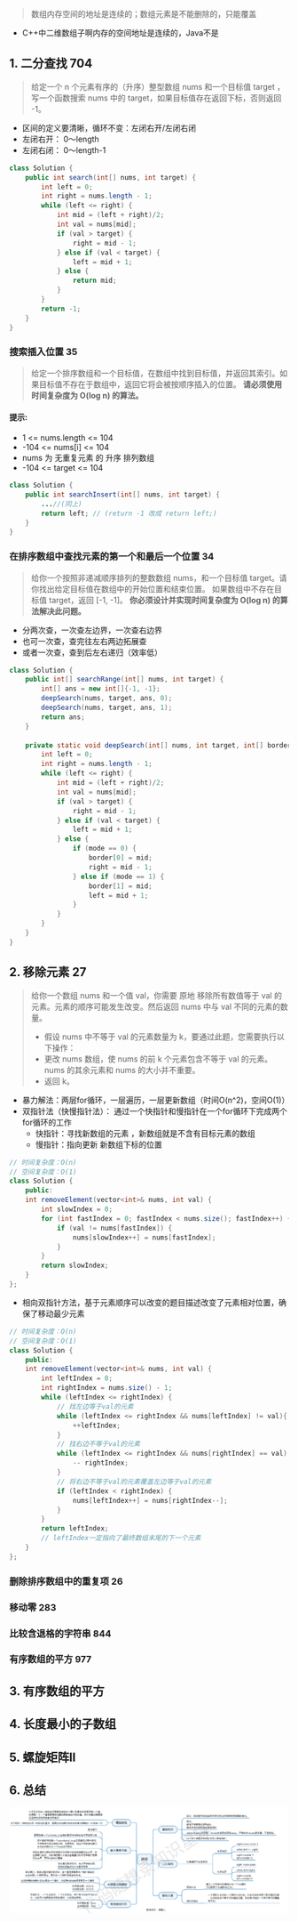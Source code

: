 > 数组内存空间的地址是连续的；数组元素是不能删除的，只能覆盖
- C++中二维数组子啊内存的空间地址是连续的，Java不是

## 1. 二分查找 704
> 给定一个 n 个元素有序的（升序）整型数组 nums 和一个目标值 target  ，写一个函数搜索 nums 中的 target，如果目标值存在返回下标，否则返回 -1。
- 区间的定义要清晰，循环不变：左闭右开/左闭右闭
- 左闭右开： 0～length
- 左闭右闭： 0～length-1

```java
class Solution {
    public int search(int[] nums, int target) {
        int left = 0;
        int right = nums.length - 1;
        while (left <= right) {
            int mid = (left + right)/2;
            int val = nums[mid];
            if (val > target) {
                right = mid - 1;
            } else if (val < target) {
                left = mid + 1;
            } else {
                return mid;
            }
        }
        return -1;
    }
}
```

### 搜索插入位置 35
> 给定一个排序数组和一个目标值，在数组中找到目标值，并返回其索引。如果目标值不存在于数组中，返回它将会被按顺序插入的位置。
**请必须使用时间复杂度为 O(log n) 的算法。**
#### **提示:**
- 1 <= nums.length <= 104
- -104 <= nums[i] <= 104
- nums 为 无重复元素 的 升序 排列数组
- -104 <= target <= 104

```java
class Solution {
    public int searchInsert(int[] nums, int target) {
        ...//(同上)
        return left; // (return -1 改成 return left;)
    }
}
```

### 在排序数组中查找元素的第一个和最后一个位置 34
> 给你一个按照非递减顺序排列的整数数组 nums，和一个目标值 target。请你找出给定目标值在数组中的开始位置和结束位置。
如果数组中不存在目标值 target，返回 [-1, -1]。
**你必须设计并实现时间复杂度为 O(log n) 的算法解决此问题。**
- 分两次查，一次查左边界，一次查右边界
- 也可一次查，查完往左右两边拓展查
- 或者一次查，查到后左右递归（效率低）

```java
class Solution {
    public int[] searchRange(int[] nums, int target) {
        int[] ans = new int[]{-1, -1};
        deepSearch(nums, target, ans, 0);
        deepSearch(nums, target, ans, 1);
        return ans;
    }

    private static void deepSearch(int[] nums, int target, int[] border, int mode) {
        int left = 0;
        int right = nums.length - 1;
        while (left <= right) {
            int mid = (left + right)/2;
            int val = nums[mid];
            if (val > target) {
                right = mid - 1;
            } else if (val < target) {
                left = mid + 1;
            } else {
                if (mode == 0) {
                    border[0] = mid;
                    right = mid - 1;
                } else if (mode == 1) {
                    border[1] = mid;
                    left = mid + 1;
                }
            }
        }
    }
}
```

## 2. 移除元素 27
> 给你一个数组 nums 和一个值 val，你需要 原地 移除所有数值等于 val 的元素。元素的顺序可能发生改变。然后返回 nums 中与 val 不同的元素的数量。
> * 假设 nums 中不等于 val 的元素数量为 k，要通过此题，您需要执行以下操作：
> * 更改 nums 数组，使 nums 的前 k 个元素包含不等于 val 的元素。nums 的其余元素和 nums 的大小并不重要。
> * 返回 k。
* 暴力解法：两层for循环，一层遍历，一层更新数组（时间O(n^2)，空间O(1)）
* 双指针法（快慢指针法）： 通过⼀个快指针和慢指针在⼀个for循环下完成两个for循环的⼯作
    * 快指针：寻找新数组的元素 ，新数组就是不含有⽬标元素的数组
    * 慢指针：指向更新 新数组下标的位置

```java
// 时间复杂度：O(n)
// 空间复杂度：O(1)
class Solution {
    public:
    int removeElement(vector<int>& nums, int val) {
        int slowIndex = 0;
        for (int fastIndex = 0; fastIndex < nums.size(); fastIndex++) {
            if (val != nums[fastIndex]) {
                nums[slowIndex++] = nums[fastIndex];
            }
        }
        return slowIndex;
    }
};
```
* 相向双指针⽅法，基于元素顺序可以改变的题⽬描述改变了元素相对位置，确保了移动最少元素
```java
// 时间复杂度：O(n)
// 空间复杂度：O(1)
class Solution {
    public:
    int removeElement(vector<int>& nums, int val) {
        int leftIndex = 0;
        int rightIndex = nums.size() - 1;
        while (leftIndex <= rightIndex) {
            // 找左边等于val的元素
            while (leftIndex <= rightIndex && nums[leftIndex] != val){
                ++leftIndex;
            }
            // 找右边不等于val的元素
            while (leftIndex <= rightIndex && nums[rightIndex] == val) {
                -- rightIndex;
            }
            // 将右边不等于val的元素覆盖左边等于val的元素
            if (leftIndex < rightIndex) {
                nums[leftIndex++] = nums[rightIndex--];
            }
        }
        return leftIndex;
        // leftIndex⼀定指向了最终数组末尾的下⼀个元素
    }
};
```
### 删除排序数组中的重复项 26
### 移动零 283
### ⽐较含退格的字符串 844
### 有序数组的平⽅ 977

## 3. 有序数组的平方


## 4. 长度最小的子数组
## 5. 螺旋矩阵II
## 6. 总结

![思维导图](./assets/Snipaste_2025-03-22_18-06-01.png)